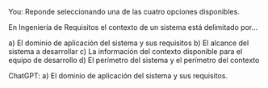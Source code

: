 You:
Reponde seleccionando una de las cuatro opciones disponibles.

En Ingeniería de Requisitos el contexto de un sistema está delimitado por...

a) El dominio de aplicación del sistema y sus requisitos
b) El alcance del sistema a desarrollar
c) La información del contexto disponible para el equipo de desarrollo
d) El perímetro del sistema y el perímetro del contexto

ChatGPT:
a) El dominio de aplicación del sistema y sus requisitos.
